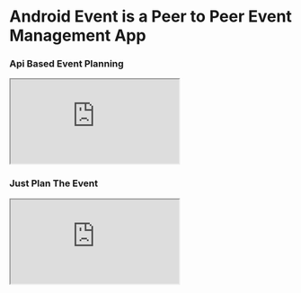 # Android Event is a Peer to Peer Event Management App

### Api Based Event Planning
<iframe src="https://embed.lottiefiles.com/animation/87974"></iframe>

### Just Plan The Event
<iframe src="https://embed.lottiefiles.com/animation/91586"></iframe>
<script src="https://unpkg.com/@lottiefiles/lottie-player@latest/dist/lottie-player.js"></script>
<lottie-player src="https://assets6.lottiefiles.com/packages/lf20_gzrdw2la.json"  background="transparent"  speed="1"  style="width: 300px; height: 300px;"  loop controls autoplay></lottie-player>
